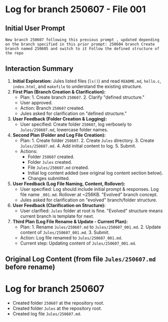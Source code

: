 # Log for branch 250607 - File 001

## Initial User Prompt

```
New branch 250607 following this previous prompt , updated depending on the branch specified in this prior prompt: 250604 branch Create branch named 250605 and switch to it Follow the defined structure of the repo
```

## Interaction Summary

1.  **Initial Exploration:** Jules listed files (`ls()`) and read `README.md`, `hello.c`, `index.html`, and `makefile` to understand the existing structure.
2.  **First Plan (Branch Creation & Clarification):**
    *   Plan: 1. Create branch `250607`. 2. Clarify "defined structure."
    *   User approved.
    *   Action: Branch `250607` created.
    *   Jules asked for clarification on "defined structure."
3.  **User Feedback (Folder Creation & Logging):**
    *   User specified: Create folder `250607`, log verbosely to `Jules/250607.md`, lowercase folder names.
4.  **Second Plan (Folder and Log File Creation):**
    *   Plan: 1. Create folder `250607`. 2. Create `Jules` directory. 3. Create `Jules/250607.md`. 4. Add initial content to log. 5. Submit.
    *   Actions:
        *   Folder `250607` created.
        *   Folder `Jules` created.
        *   File `Jules/250607.md` created.
        *   Initial log content added (see original log content section below).
        *   Changes submitted.
5.  **User Feedback (Log File Naming, Content, Rollover):**
    *   User specified: Log should include initial prompt & responses. Log file name `_001.md`. Rollover at ~256KB. "Evolved" branch concept.
    *   Jules asked for clarification on "evolved" branch/folder structure.
6.  **User Feedback (Clarification on Structure):**
    *   User clarified: `Jules` folder at root is fine. "Evolved" structure means current branch is template for next.
7.  **Third Plan (Log File Rename & Update - Current Plan):**
    *   Plan: 1. Rename `Jules/250607.md` to `Jules/250607_001.md`. 2. Update content of `Jules/250607_001.md`. 3. Submit.
    *   Action: Log file renamed to `Jules/250607_001.md`.
    *   Current step: Updating content of `Jules/250607_001.md`.

## Original Log Content (from file `Jules/250607.md` before rename)

# Log for branch 250607

- Created folder `250607` at the repository root.
- Created folder `Jules` at the repository root.
- Created log file `Jules/250607.md`.
